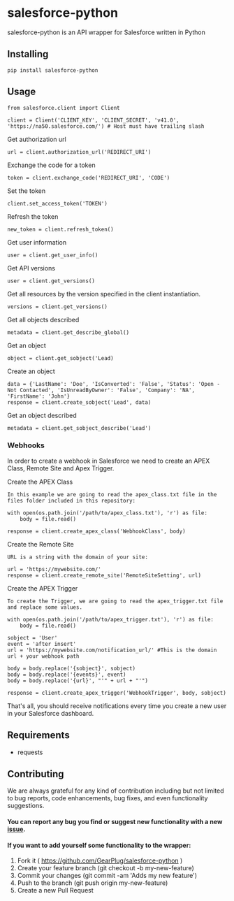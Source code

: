 # salesforce-python

salesforce-python is an API wrapper for Salesforce written in Python

## Installing
```
pip install salesforce-python
```

## Usage
```
from salesforce.client import Client

client = Client('CLIENT_KEY', 'CLIENT_SECRET', 'v41.0', 'https://na50.salesforce.com/') # Host must have trailing slash
```

Get authorization url
```
url = client.authorization_url('REDIRECT_URI')
```

Exchange the code for a token
```
token = client.exchange_code('REDIRECT_URI', 'CODE')
```

Set the token
```
client.set_access_token('TOKEN')
```

Refresh the token
```
new_token = client.refresh_token()
```

Get user information
```
user = client.get_user_info()
```

Get API versions
```
user = client.get_versions()
```

Get all resources by the version specified in the client instantiation.
```
versions = client.get_versions()
```

Get all objects described
```
metadata = client.get_describe_global()
```

Get an object
```
object = client.get_sobject('Lead)
```

Create an object
```
data = {'LastName': 'Doe', 'IsConverted': 'False', 'Status': 'Open - Not Contacted', 'IsUnreadByOwner': 'False', 'Company': 'NA', 'FirstName': 'John'}
response = client.create_sobject('Lead', data)
```

Get an object described
```
metadata = client.get_sobject_describe('Lead')
```

### Webhooks
In order to create a webhook in Salesforce we need to create an APEX Class, Remote Site and Apex Trigger.

Create the APEX Class
```
In this example we are going to read the apex_class.txt file in the files folder included in this repository:

with open(os.path.join('/path/to/apex_class.txt'), 'r') as file:
    body = file.read()

response = client.create_apex_class('WebhookClass', body)
```

Create the Remote Site
```
URL is a string with the domain of your site:

url = 'https://mywebsite.com/'
response = client.create_remote_site('RemoteSiteSetting', url)
```

Create the APEX Trigger
```
To create the Trigger, we are going to read the apex_trigger.txt file and replace some values.

with open(os.path.join('/path/to/apex_trigger.txt'), 'r') as file:
    body = file.read()

sobject = 'User'
event = 'after insert'
url = 'https://mywebsite.com/notification_url/' #This is the domain url + your webhook path

body = body.replace('{sobject}', sobject)
body = body.replace('{events}', event)
body = body.replace('{url}', "'" + url + "'")

response = client.create_apex_trigger('WebhookTrigger', body, sobject)
```

That's all, you should receive notifications every time you create a new user in your Salesforce dashboard.

## Requirements
- requests

## Contributing
We are always grateful for any kind of contribution including but not limited to bug reports, code enhancements, bug fixes, and even functionality suggestions.
#### You can report any bug you find or suggest new functionality with a new [issue](https://github.com/GearPlug/salesforce-python/issues).
#### If you want to add yourself some functionality to the wrapper:
1. Fork it ( https://github.com/GearPlug/salesforce-python )
2. Create your feature branch (git checkout -b my-new-feature)
3. Commit your changes (git commit -am 'Adds my new feature')
4. Push to the branch (git push origin my-new-feature)
5. Create a new Pull Request
